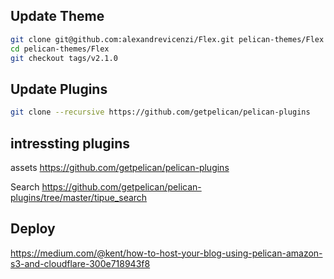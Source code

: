 ## Update Theme

```bash
git clone git@github.com:alexandrevicenzi/Flex.git pelican-themes/Flex
cd pelican-themes/Flex
git checkout tags/v2.1.0
```

## Update Plugins

```bash
git clone --recursive https://github.com/getpelican/pelican-plugins
```

## intressting plugins

assets
https://github.com/getpelican/pelican-plugins

Search
https://github.com/getpelican/pelican-plugins/tree/master/tipue_search

## Deploy

https://medium.com/@kent/how-to-host-your-blog-using-pelican-amazon-s3-and-cloudflare-300e718943f8